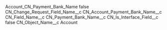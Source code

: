 <?xml version="1.0" encoding="UTF-8"?>
<CustomMetadata xmlns="http://soap.sforce.com/2006/04/metadata" xmlns:xsi="http://www.w3.org/2001/XMLSchema-instance" xmlns:xsd="http://www.w3.org/2001/XMLSchema">
    <label>Account_CN_Payment_Bank_Name</label>
    <protected>false</protected>
    <values>
        <field>CN_Change_Request_Field_Name__c</field>
        <value xsi:type="xsd:string">CN_Account_Payment_Bank_Name__c</value>
    </values>
    <values>
        <field>CN_Field_Name__c</field>
        <value xsi:type="xsd:string">CN_Payment_Bank_Name__c</value>
    </values>
    <values>
        <field>CN_Is_Interface_Field__c</field>
        <value xsi:type="xsd:boolean">false</value>
    </values>
    <values>
        <field>CN_Object_Name__c</field>
        <value xsi:type="xsd:string">Account</value>
    </values>
</CustomMetadata>
